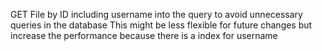 GET File by ID including username into the query to avoid unnecessary queries in the database
This might be less flexible for future changes but increase the performance because there is a index for username
